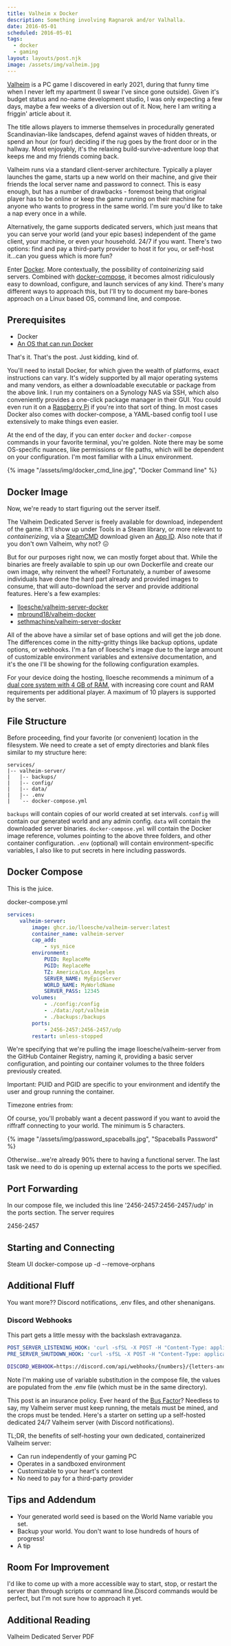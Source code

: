 ```yaml
---
title: Valheim x Docker
description: Something involving Ragnarok and/or Valhalla.
date: 2016-05-01
scheduled: 2016-05-01
tags:
  - docker
  - gaming
layout: layouts/post.njk
image: /assets/img/valheim.jpg
---
```

[Valheim](https://store.steampowered.com/app/892970/Valheim/) is a PC game I discovered in early 2021, during that funny time when I never left my apartment (I swear I've since gone outside). Given it's budget status and no-name development studio, I was only expecting a few days, maybe a few weeks of a diversion out of it. Now, here I am writing a friggin' article about it.

The title allows players to immerse themselves in procedurally generated Scandinavian-like landscapes, defend against waves of hidden threats, or spend an hour (or four) deciding if the rug goes by the front door or in the hallway. Most enjoyably, it's the relaxing build-survive-adventure loop that keeps me and my friends coming back.

Valheim runs via a standard client-server architecture. Typically a player launches the game, starts up a new world on their machine, and give their friends the local server name and password to connect. This is easy enough, but has a number of drawbacks - foremost being that original player has to be online or keep the game running on their machine for anyone who wants to progress in the same world. I'm sure you'd like to take a nap every once in a while.

Alternatively, the game supports dedicated servers, which just means that you can serve your world (and your epic bases) independent of the game client, your machine, or even your household. 24/7 if you want. There's two options: find and pay a third-party provider to host it for you, or self-host it...can you guess which is more fun?

Enter [Docker](https://www.ibm.com/cloud/learn/docker). More contextually, the possibility of *containerizing* said servers. Combined with [docker-compose](www.google.com), it becomes almost ridiculously easy to download, configure, and launch services of any kind. There's many different ways to approach this, but I'll try to document my bare-bones approach on a Linux based OS, command line, and compose.


## Prerequisites
- Docker
- [An OS that can run Docker](https://docs.docker.com/engine/install/#supported-platforms)

That's it. That's the post. Just kidding, kind of.

You'll need to install Docker, for which given the wealth of platforms, exact instructions can vary. It's widely supported by all major operating systems and many vendors, as either a downloadable executable or package from the above link. I run my containers on a Synology NAS via SSH, which also conveniently provides a one-click package manager in their GUI. You could even run it on a [Raspberry Pi](https://dev.to/elalemanyo/how-to-install-docker-and-docker-compose-on-raspberry-pi-1mo) if you're into that sort of thing. In most cases Docker also comes with docker-compose, a YAML-based config tool I use extensively to make things even easier.

At the end of the day, if you can enter `docker` and `docker-compose` commands in your favorite terminal, you're golden. Note there may be some OS-specific nuances, like permissions or file paths, which will be dependent on your configuration. I'm most familiar with a Linux environment.

{% image "/assets/img/docker_cmd_line.jpg", "Docker Command line" %}

## Docker Image

Now, we're ready to start figuring out the server itself.

The Valheim Dedicated Server is freely available for download, independent of the game. It'll show up under Tools in a Steam library, or more relevant to *containerizing*, via a [SteamCMD](https://developer.valvesoftware.com/wiki/SteamCMD) download given an [App ID](https://steamdb.info/app/896660/). Also note that if you don't own Valheim, why not? 😖

But for our purposes right now, we can mostly forget about that. While the binaries are freely available to spin up our own Dockerfile and create our own image, why reinvent the wheel? Fortunately, a number of awesome individuals have done the hard part already and provided images to consume, that will auto-download the server and provide additional features. Here's a few examples:
- [lloesche/valheim-server-docker](https://github.com/lloesche/valheim-server-docker)
- [mbround18/valheim-docker](https://github.com/mbround18/valheim-docker)
- [sethmachine/valheim-server-docker](https://github.com/sethmachine/valheim-server-docker)

All of the above have a similar set of base options and will get the job done. The differences come in the nitty-gritty things like backup options, update options, or webhooks. I'm a fan of lloesche's image due to the large amount of customizable environment variables and extensive documentation, and it's the one I'll be showing for the following configuration examples.

For your device doing the hosting, lloesche recommends a minimum of a [dual core system with 4 GB of RAM](https://github.com/lloesche/valheim-server-docker#system-requirements), with increasing core count and RAM requirements per additional player. A maximum of 10 players is supported by the server.

## File Structure

Before proceeding, find your favorite (or convenient) location in the filesystem. We need to create a set of empty directories and blank files similar to my structure here:
```treeview
services/
|-- valheim-server/
|   |-- backups/
|   |-- config/
|   |-- data/
|   |-- .env
|   `-- docker-compose.yml
```

`backups` will contain copies of our world created at set intervals.
`config` will contain our generated world and any admin config.
`data` will contain the downloaded server binaries.
`docker-compose.yml` will contain the Docker image reference, volumes pointing to the above three folders, and other container configuration.
`.env` (optional) will contain environment-specific variables, I also like to put secrets in here including passwords.

## Docker Compose

This is the juice.

docker-compose.yml
```yml
services:
    valheim-server:
        image: ghcr.io/lloesche/valheim-server:latest
        container_name: valheim-server
		cap_add:
		    - sys_nice
		environment:
		    PUID: ReplaceMe
		    PGID: ReplaceMe
		    TZ: America/Los_Angeles
		    SERVER_NAME: MyEpicServer
            WORLD_NAME: MyWorldName
            SERVER_PASS: 12345
		volumes:
            - ./config:/config
            - ./data:/opt/valheim
            - ./backups:/backups
		ports:
		    - 2456-2457:2456-2457/udp
        restart: unless-stopped
```

We're specifying that we're pulling the image lloesche/valheim-server from the GitHub Container Registry, naming it, providing a basic server configuration, and pointing our container volumes to the three folders previously created.

Important: PUID and PGID are specific to your environment and identify the user and group running the container.

Timezone entries from:

Of course, you'll probably want a decent password if you want to avoid the riffraff connecting to your world. The minimum is 5 characters.

{% image "/assets/img/password_spaceballs.jpg", "Spaceballs Password" %}

Otherwise...we're already 90% there to having a functional server. The last task we need to do is opening up external access to the ports we specified.

## Port Forwarding

In our compose file, we included this line '2456-2457:2456-2457/udp' in the ports section. The server requires

2456-2457

## Starting and Connecting

Steam UI
docker-compose up -d --remove-orphans

## Additional Fluff

You want more?? Discord notifications, .env files, and other shenanigans.


### Discord Webhooks

This part gets a little messy with the backslash extravaganza.

```yml
POST_SERVER_LISTENING_HOOK: 'curl -sfSL -X POST -H "Content-Type: application/json" -d "{\"username\":\"Valheim\",\"embeds\":[{\"title\":\"Start\"\"description\":\"Server Status: Ready to Connect!\",\"color\":3066993}]}" "${DISCORD_WEBHOOK}"'
PRE_SERVER_SHUTDOWN_HOOK: 'curl -sfSL -X POST -H "Content-Type: application/json" -d "{\"username\":\"Valheim\",\"embeds\":[{\"title\":\"Stop\"\"description\":\"Server Status: Shutting Down\",\"color\":15158332}]}" "${DISCORD_WEBHOOK}"'
```
```bash
DISCORD_WEBHOOK=https://discord.com/api/webhooks/{numbers}/{letters-and-numbers}
```

<!-- ![Valheim Discord](/img/valheim_discord.jpg) -->
Note I'm making use of variable substitution in the compose file, the values are populated from the .env file (which must be in the same directory).

This post is an insurance policy. Ever heard of the [Bus Factor](https://en.wikipedia.org/wiki/Bus_factor)? Needless to say, my Valheim server must keep running, the metals must be mined, and the crops must be tended. Here's a starter on setting up a self-hosted dedicated 24/7 Valheim server (with Discord notifications).

TL;DR, the benefits of self-hosting your own dedicated, containerized Valheim server:
- Can run independently of your gaming PC
- Operates in a sandboxed environment
- Customizable to your heart's content
- No need to pay for a third-party provider

## Tips and Addendum
- Your generated world seed is based on the World Name variable you set.
- Backup your world. You don't want to lose hundreds of hours of progress!
- A tip

## Room For Improvement
I'd like to come up with a more accessible way to start, stop, or restart the server than through scripts or command line.Discord commands would be perfect, but I'm not sure how to approach it yet.

## Additional Reading
Valheim Dedicated Server PDF
